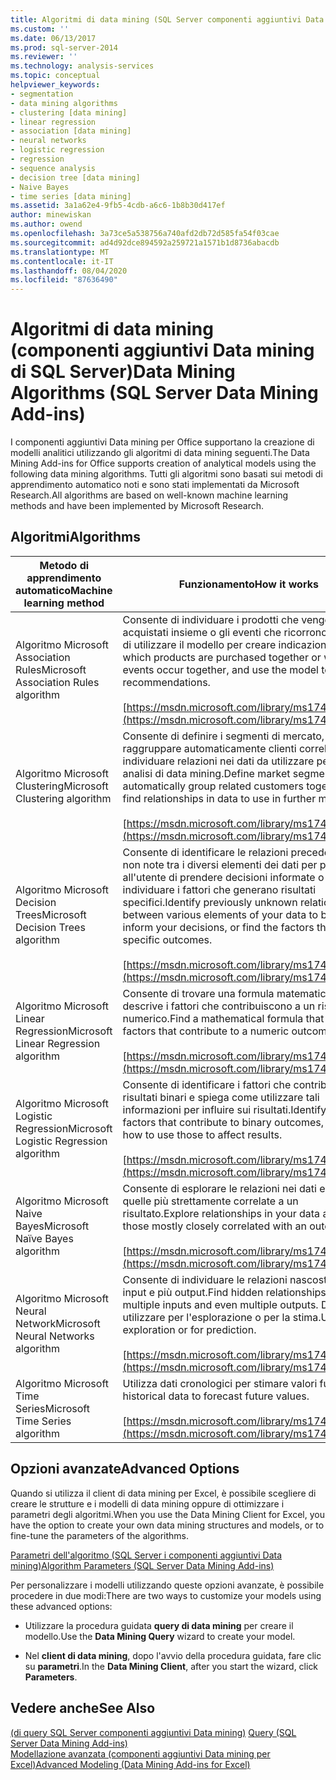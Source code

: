 ```yaml
---
title: Algoritmi di data mining (SQL Server componenti aggiuntivi Data mining) | Microsoft Docs
ms.custom: ''
ms.date: 06/13/2017
ms.prod: sql-server-2014
ms.reviewer: ''
ms.technology: analysis-services
ms.topic: conceptual
helpviewer_keywords:
- segmentation
- data mining algorithms
- clustering [data mining]
- linear regression
- association [data mining]
- neural networks
- logistic regression
- regression
- sequence analysis
- decision tree [data mining]
- Naive Bayes
- time series [data mining]
ms.assetid: 3a1a62e4-9fb5-4cdb-a6c6-1b8b30d417ef
author: minewiskan
ms.author: owend
ms.openlocfilehash: 3a73ce5a538756a740afd2db72d585fa54f03cae
ms.sourcegitcommit: ad4d92dce894592a259721a1571b1d8736abacdb
ms.translationtype: MT
ms.contentlocale: it-IT
ms.lasthandoff: 08/04/2020
ms.locfileid: "87636490"
---
```

# <a name="data-mining-algorithms-sql-server-data-mining-add-ins"></a><span data-ttu-id="9d3b0-102">Algoritmi di data mining (componenti aggiuntivi Data mining di SQL Server)</span><span class="sxs-lookup"><span data-stu-id="9d3b0-102">Data Mining Algorithms (SQL Server Data Mining Add-ins)</span></span>
  <span data-ttu-id="9d3b0-103">I componenti aggiuntivi Data mining per Office supportano la creazione di modelli analitici utilizzando gli algoritmi di data mining seguenti.</span><span class="sxs-lookup"><span data-stu-id="9d3b0-103">The Data Mining Add-ins for Office supports creation of analytical models using the following data mining algorithms.</span></span> <span data-ttu-id="9d3b0-104">Tutti gli algoritmi sono basati sui metodi di apprendimento automatico noti e sono stati implementati da Microsoft Research.</span><span class="sxs-lookup"><span data-stu-id="9d3b0-104">All algorithms are based on well-known machine learning methods and have been implemented by Microsoft Research.</span></span>  
  
## <a name="algorithms"></a><span data-ttu-id="9d3b0-105">Algoritmi</span><span class="sxs-lookup"><span data-stu-id="9d3b0-105">Algorithms</span></span>  
  
|<span data-ttu-id="9d3b0-106">Metodo di apprendimento automatico</span><span class="sxs-lookup"><span data-stu-id="9d3b0-106">Machine learning method</span></span>|<span data-ttu-id="9d3b0-107">Funzionamento</span><span class="sxs-lookup"><span data-stu-id="9d3b0-107">How it works</span></span>|  
|-----------------------------|------------------|  
|<span data-ttu-id="9d3b0-108">Algoritmo Microsoft Association Rules</span><span class="sxs-lookup"><span data-stu-id="9d3b0-108">Microsoft Association Rules  algorithm</span></span>|<span data-ttu-id="9d3b0-109">Consente di individuare i prodotti che vengono acquistati insieme o gli eventi che ricorrono insieme e di utilizzare il modello per creare indicazioni.</span><span class="sxs-lookup"><span data-stu-id="9d3b0-109">Discover which products are purchased together or which events occur together, and use the model to create recommendations.</span></span><br /><br /> [https://msdn.microsoft.com/library/ms174916.aspx](https://msdn.microsoft.com/library/ms174916.aspx)|  
|<span data-ttu-id="9d3b0-110">Algoritmo Microsoft Clustering</span><span class="sxs-lookup"><span data-stu-id="9d3b0-110">Microsoft Clustering algorithm</span></span>|<span data-ttu-id="9d3b0-111">Consente di definire i segmenti di mercato, raggruppare automaticamente clienti correlati o individuare relazioni nei dati da utilizzare per ulteriori analisi di data mining.</span><span class="sxs-lookup"><span data-stu-id="9d3b0-111">Define market segments, automatically group related customers together, or find relationships in data to use in further mining.</span></span><br /><br /> [https://msdn.microsoft.com/library/ms174879.aspx](https://msdn.microsoft.com/library/ms174879.aspx)|  
|<span data-ttu-id="9d3b0-112">Algoritmo Microsoft Decision Trees</span><span class="sxs-lookup"><span data-stu-id="9d3b0-112">Microsoft Decision Trees algorithm</span></span>|<span data-ttu-id="9d3b0-113">Consente di identificare le relazioni precedentemente non note tra i diversi elementi dei dati per permettere all'utente di prendere decisioni informate o individuare i fattori che generano risultati specifici.</span><span class="sxs-lookup"><span data-stu-id="9d3b0-113">Identify previously unknown relationships between various elements of your data to better inform your decisions, or find the factors that lead to specific outcomes.</span></span><br /><br /> [https://msdn.microsoft.com/library/ms174923.aspx](https://msdn.microsoft.com/library/ms174923.aspx)|  
|<span data-ttu-id="9d3b0-114">Algoritmo Microsoft Linear Regression</span><span class="sxs-lookup"><span data-stu-id="9d3b0-114">Microsoft Linear Regression algorithm</span></span>|<span data-ttu-id="9d3b0-115">Consente di trovare una formula matematica che descrive i fattori che contribuiscono a un risultato numerico.</span><span class="sxs-lookup"><span data-stu-id="9d3b0-115">Find a mathematical formula that describes factors that contribute to a numeric outcome.</span></span><br /><br /> [https://msdn.microsoft.com/library/ms174824.aspx](https://msdn.microsoft.com/library/ms174824.aspx)|  
|<span data-ttu-id="9d3b0-116">Algoritmo Microsoft Logistic Regression</span><span class="sxs-lookup"><span data-stu-id="9d3b0-116">Microsoft Logistic Regression algorithm</span></span>|<span data-ttu-id="9d3b0-117">Consente di identificare i fattori che contribuiscono a risultati binari e spiega come utilizzare tali informazioni per influire sui risultati.</span><span class="sxs-lookup"><span data-stu-id="9d3b0-117">Identify the factors that contribute to binary outcomes, and learn how to use those to affect results.</span></span><br /><br /> [https://msdn.microsoft.com/library/ms174828.aspx](https://msdn.microsoft.com/library/ms174828.aspx)|  
|<span data-ttu-id="9d3b0-118">Algoritmo Microsoft Naive Bayes</span><span class="sxs-lookup"><span data-stu-id="9d3b0-118">Microsoft Naïve Bayes algorithm</span></span>|<span data-ttu-id="9d3b0-119">Consente di esplorare le relazioni nei dati e trovare quelle più strettamente correlate a un risultato.</span><span class="sxs-lookup"><span data-stu-id="9d3b0-119">Explore relationships in your data and find those mostly closely correlated with an outcome.</span></span><br /><br /> [https://msdn.microsoft.com/library/ms174806.aspx](https://msdn.microsoft.com/library/ms174806.aspx)|  
|<span data-ttu-id="9d3b0-120">Algoritmo Microsoft Neural Network</span><span class="sxs-lookup"><span data-stu-id="9d3b0-120">Microsoft Neural Networks algorithm</span></span>|<span data-ttu-id="9d3b0-121">Consente di individuare le relazioni nascoste tra più input e più output.</span><span class="sxs-lookup"><span data-stu-id="9d3b0-121">Find hidden relationships among multiple inputs and even multiple outputs.</span></span> <span data-ttu-id="9d3b0-122">Da utilizzare per l'esplorazione o per la stima.</span><span class="sxs-lookup"><span data-stu-id="9d3b0-122">Use for exploration or for prediction.</span></span><br /><br /> [https://msdn.microsoft.com/library/ms174941.aspx](https://msdn.microsoft.com/library/ms174941.aspx)|  
|<span data-ttu-id="9d3b0-123">Algoritmo Microsoft Time Series</span><span class="sxs-lookup"><span data-stu-id="9d3b0-123">Microsoft Time Series algorithm</span></span>|<span data-ttu-id="9d3b0-124">Utilizza dati cronologici per stimare valori futuri.</span><span class="sxs-lookup"><span data-stu-id="9d3b0-124">Use historical data to forecast future values.</span></span><br /><br /> [https://msdn.microsoft.com/library/ms174923.aspx](https://msdn.microsoft.com/library/ms174923.aspx)|  
  
## <a name="advanced-options"></a><span data-ttu-id="9d3b0-125">Opzioni avanzate</span><span class="sxs-lookup"><span data-stu-id="9d3b0-125">Advanced Options</span></span>  
 <span data-ttu-id="9d3b0-126">Quando si utilizza il client di data mining per Excel, è possibile scegliere di creare le strutture e i modelli di data mining oppure di ottimizzare i parametri degli algoritmi.</span><span class="sxs-lookup"><span data-stu-id="9d3b0-126">When you use the Data Mining Client for Excel, you have the option to create your own data mining structures and models, or to fine-tune the parameters of the algorithms.</span></span>  
  
 [<span data-ttu-id="9d3b0-127">Parametri dell'algoritmo &#40;SQL Server i componenti aggiuntivi Data mining&#41;</span><span class="sxs-lookup"><span data-stu-id="9d3b0-127">Algorithm Parameters &#40;SQL Server Data Mining Add-ins&#41;</span></span>](algorithm-parameters-sql-server-data-mining-add-ins.md)  
  
 <span data-ttu-id="9d3b0-128">Per personalizzare i modelli utilizzando queste opzioni avanzate, è possibile procedere in due modi:</span><span class="sxs-lookup"><span data-stu-id="9d3b0-128">There are two ways to customize your models using these advanced options:</span></span>  
  
-   <span data-ttu-id="9d3b0-129">Utilizzare la procedura guidata **query di data mining** per creare il modello.</span><span class="sxs-lookup"><span data-stu-id="9d3b0-129">Use the **Data Mining Query** wizard to create your model.</span></span>  
  
-   <span data-ttu-id="9d3b0-130">Nel **client di data mining**, dopo l'avvio della procedura guidata, fare clic su **parametri**.</span><span class="sxs-lookup"><span data-stu-id="9d3b0-130">In the **Data Mining Client**, after you start the wizard, click **Parameters**.</span></span>  
  
## <a name="see-also"></a><span data-ttu-id="9d3b0-131">Vedere anche</span><span class="sxs-lookup"><span data-stu-id="9d3b0-131">See Also</span></span>  
 <span data-ttu-id="9d3b0-132">[&#40;di query SQL Server componenti aggiuntivi Data mining&#41;](query-sql-server-data-mining-add-ins.md) </span><span class="sxs-lookup"><span data-stu-id="9d3b0-132">[Query &#40;SQL Server Data Mining Add-ins&#41;](query-sql-server-data-mining-add-ins.md) </span></span>  
 [<span data-ttu-id="9d3b0-133">Modellazione avanzata &#40;componenti aggiuntivi Data mining per Excel&#41;</span><span class="sxs-lookup"><span data-stu-id="9d3b0-133">Advanced Modeling &#40;Data Mining Add-ins for Excel&#41;</span></span>](advanced-modeling-data-mining-add-ins-for-excel.md)  
  
  
